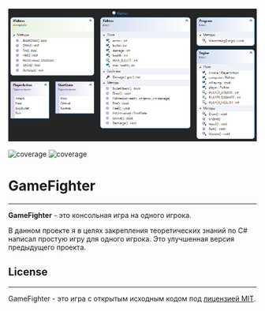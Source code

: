 ![alt text](res/Diagram.png "Диаграмма классов")


![coverage](https://img.shields.io/badge/version-1.0-blue) ![coverage](https://img.shields.io/badge/-Okolo%20IT-orange)
# GameFighter
---
**GameFighter** - это консольная игра на одного игрока. 

В данном проекте я в целях закрепления теоретических знаний по C# написал простую игру для одного игрока. Это улучшенная версия предыдущего проекта. 

## License
---
GameFighter - это игра с открытым исходным кодом под [лицензией MIT](https://opensource.org/licenses/MIT).
